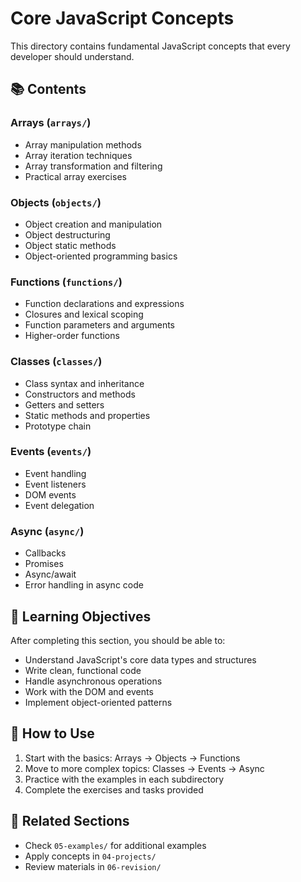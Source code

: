 # Core JavaScript Concepts

This directory contains fundamental JavaScript concepts that every developer should understand.

## 📚 Contents

### Arrays (`arrays/`)

- Array manipulation methods
- Array iteration techniques
- Array transformation and filtering
- Practical array exercises

### Objects (`objects/`)

- Object creation and manipulation
- Object destructuring
- Object static methods
- Object-oriented programming basics

### Functions (`functions/`)

- Function declarations and expressions
- Closures and lexical scoping
- Function parameters and arguments
- Higher-order functions

### Classes (`classes/`)

- Class syntax and inheritance
- Constructors and methods
- Getters and setters
- Static methods and properties
- Prototype chain

### Events (`events/`)

- Event handling
- Event listeners
- DOM events
- Event delegation

### Async (`async/`)

- Callbacks
- Promises
- Async/await
- Error handling in async code

## 🎯 Learning Objectives

After completing this section, you should be able to:

- Understand JavaScript's core data types and structures
- Write clean, functional code
- Handle asynchronous operations
- Work with the DOM and events
- Implement object-oriented patterns

## 📖 How to Use

1. Start with the basics: Arrays → Objects → Functions
2. Move to more complex topics: Classes → Events → Async
3. Practice with the examples in each subdirectory
4. Complete the exercises and tasks provided

## 🔗 Related Sections

- Check `05-examples/` for additional examples
- Apply concepts in `04-projects/`
- Review materials in `06-revision/`
